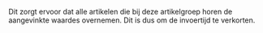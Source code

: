 Dit zorgt ervoor dat alle artikelen die bij deze artikelgroep horen de aangevinkte waardes overnemen. Dit is dus om de invoertijd te verkorten.